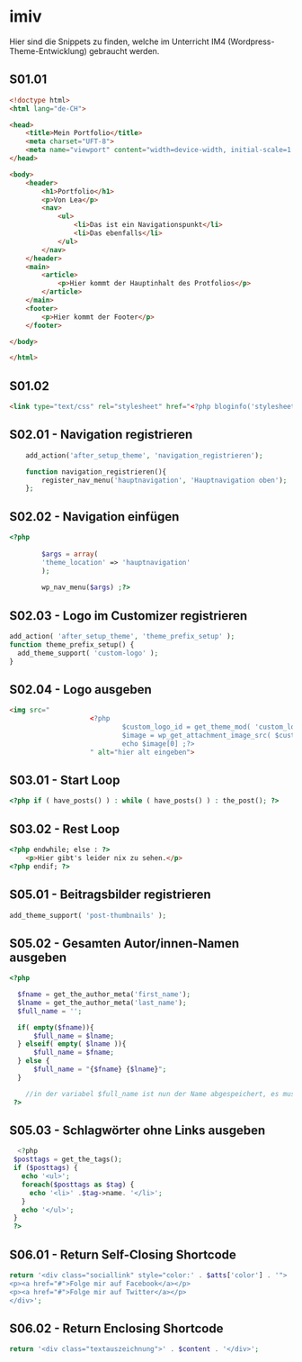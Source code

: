 # imiv
Hier sind die Snippets zu finden, welche im Unterricht IM4 (Wordpress-Theme-Entwicklung) gebraucht werden.

## S01.01
```html
<!doctype html>
<html lang="de-CH">

<head>
    <title>Mein Portfolio</title>
    <meta charset="UFT-8">
    <meta name="viewport" content="width=device-width, initial-scale=1.0, minimum-scale=1.0,user-scalable=yes">
</head>

<body>
    <header>
        <h1>Portfolio</h1>
        <p>Von Lea</p>
        <nav>
            <ul>
                <li>Das ist ein Navigationspunkt</li>
                <li>Das ebenfalls</li>
            </ul>
        </nav>
    </header>
    <main>
        <article>
            <p>Hier kommt der Hauptinhalt des Protfolios</p>
        </article>
    </main>
    <footer>
        <p>Hier kommt der Footer</p>
    </footer>

</body>

</html>
```
## S01.02
```html
<link type="text/css" rel="stylesheet" href="<?php bloginfo('stylesheet_url') ;?>">
```
## S02.01 - Navigation registrieren
```PHP
    add_action('after_setup_theme', 'navigation_registrieren');

    function navigation_registrieren(){
        register_nav_menu('hauptnavigation', 'Hauptnavigation oben');
    };
```
## S02.02 - Navigation einfügen
```PHP
<?php 
            
        $args = array(
        'theme_location' => 'hauptnavigation'
        );
            
        wp_nav_menu($args) ;?>
```
## S02.03 - Logo im Customizer registrieren
```PHP
add_action( 'after_setup_theme', 'theme_prefix_setup' );
function theme_prefix_setup() {
  add_theme_support( 'custom-logo' );
}
```
## S02.04 - Logo ausgeben
```HTML
<img src="
                    <?php     
                            $custom_logo_id = get_theme_mod( 'custom_logo' );
                            $image = wp_get_attachment_image_src( $custom_logo_id , 'full' );
                            echo $image[0] ;?>
                    " alt="hier alt eingeben">
```
## S03.01 - Start Loop
```PHP
<?php if ( have_posts() ) : while ( have_posts() ) : the_post(); ?>
```
## S03.02 - Rest Loop
```HTML
<?php endwhile; else : ?>
    <p>Hier gibt's leider nix zu sehen.</p>
<?php endif; ?>
```
## S05.01 - Beitragsbilder registrieren
```PHP
add_theme_support( 'post-thumbnails' );
```
## S05.02 - Gesamten Autor/innen-Namen ausgeben
```PHP
<?php

  $fname = get_the_author_meta('first_name');
  $lname = get_the_author_meta('last_name');
  $full_name = '';

  if( empty($fname)){
      $full_name = $lname;
  } elseif( empty( $lname )){
      $full_name = $fname;
  } else {
      $full_name = "{$fname} {$lname}";
  }

	//in der variabel $full_name ist nun der Name abgespeichert, es muss nur noch dieser mit PHP (echo) ausgegeben werden.
 ?>
 ```
 ## S05.03 - Schlagwörter ohne Links ausgeben
 ```PHP
   <?php
  $posttags = get_the_tags();
  if ($posttags) {
    echo '<ul>';
    foreach($posttags as $tag) {
      echo '<li>' .$tag->name. '</li>';
    }
    echo '</ul>';
  }
  ?>
  ```
  ## S06.01 - Return Self-Closing Shortcode
  ```PHP
  return '<div class="sociallink" style="color:' . $atts['color'] . '">
  <p><a href="#">Folge mir auf Facebook</a></p>
  <p><a href="#">Folge mir auf Twitter</a></p>
  </div>';
  ```
  ## S06.02 - Return Enclosing Shortcode
  ```PHP
  return '<div class="textauszeichnung">' . $content . '</div>';
  ```
  
